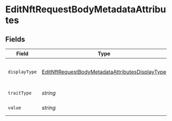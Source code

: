 # EditNftRequestBodyMetadataAttributes


## Fields

| Field                                                                                                                         | Type                                                                                                                          | Required                                                                                                                      | Description                                                                                                                   |
| ----------------------------------------------------------------------------------------------------------------------------- | ----------------------------------------------------------------------------------------------------------------------------- | ----------------------------------------------------------------------------------------------------------------------------- | ----------------------------------------------------------------------------------------------------------------------------- |
| `displayType`                                                                                                                 | [EditNftRequestBodyMetadataAttributesDisplayType](../../models/operations/editnftrequestbodymetadataattributesdisplaytype.md) | :heavy_minus_sign:                                                                                                            | Display name of your attribute                                                                                                |
| `traitType`                                                                                                                   | *string*                                                                                                                      | :heavy_check_mark:                                                                                                            | The name of the trait                                                                                                         |
| `value`                                                                                                                       | *string*                                                                                                                      | :heavy_check_mark:                                                                                                            | The value of the trait                                                                                                        |